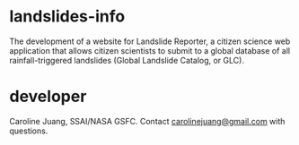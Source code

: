 # landslides-info
The development of a website for Landslide Reporter, a citizen science web application that 
allows citizen scientists to submit to a global database of all rainfall-triggered landslides 
(Global Landslide Catalog, or GLC).

# developer
Caroline Juang, SSAI/NASA GSFC. Contact carolinejuang@gmail.com with questions.
